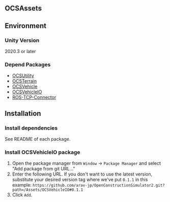 ## OCSAssets

## Environment
### Unity Version
2020.3 or later
### Depend Packages
- [OCSUtility](https://github.com/arav-jp/OpenConstructionSimulator2/tree/docs/Assets/OCSUtility)
- [OCSTerrain](https://github.com/arav-jp/OpenConstructionSimulator2/tree/docs/Assets/OCSTerrain)
- [OCSVehicle](https://github.com/arav-jp/OpenConstructionSimulator2/tree/docs/Assets/OCSVehicle)
- [OCSVehicleIO](https://github.com/arav-jp/OpenConstructionSimulator2/tree/docs/Assets/OCSVehicleIO)
- [ROS-TCP-Connector](https://github.com/Unity-Technologies/ROS-TCP-Connector)

## Installation
### Install dependencies
See README of each package.

### Install OCSVehicleIO package
1. Open the package manager from `Window` -> `Package Manager` and select "Add package from git URL..."
2. Enter the following URL. If you don't want to use the latest version, substitute your desired version tag where we've put `0.1.1` in this example:
`https://github.com/arav-jp/OpenConstructionSimulator2.git?path=/Assets/OCSVehicleIO#0.1.1`
3. Click `Add`.
